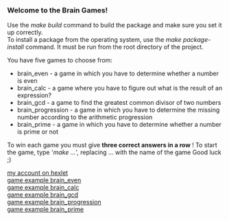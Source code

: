 ### Welcome to the Brain Games!

Use the *make build* command to build the package and make sure you set it up correctly. \
To install a package from the operating system, use the _make package-install_ command. It must be run from the root directory of the project.

You have five games to choose from:
* brain_even - a game in which you have to determine whether a number is even
* brain_calc - a game where you have to figure out what is the result of an expression?
* brain_gcd - a game to find the greatest common divisor of two numbers
* brain_progression - a game in which you have to determine the missing number according to the arithmetic progression
* brain_prime - a game in which you have to determine whether a number is prime or not 

To win each game you must give **three correct answers in a row** !
To start the game, type '_make ..._', replacing ... with the name of the game 
Good luck ;)

[my account on hexlet](https://ru.hexlet.io/u/dmitry_n)\
[game example brain_even](https://asciinema.org/a/EFilUGQr0iKJaJrcopoarvone)\
[game example brain_calc](https://asciinema.org/a/R9GgEHagkefdlulzKbrcOEK80)\
[game example brain_gcd](https://asciinema.org/a/xHMK0I8w7ANjjISPwNjN623CD)\
[game example brain_progression](https://asciinema.org/a/1WQppfz4TzS47dhymWvX1V5Tk)\
[game example brain_prime](https://asciinema.org/a/A0CoSDgW9JPSCGVsndwLlBYIV) 
